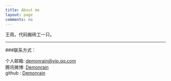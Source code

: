 ```yaml
---
title: About me
layout: page
comments: no
---
```


王雨，代码搬砖工一只。

----

###联系方式：        

个人邮箱: [demonrain@vip.qq.com](mailto:demonrain@vip.qq.com)        
腾讯微博: [Demonrain](http://t.qq.com/demonrain)         
github  : [Demonrain](https://github.com/demonrain)  

